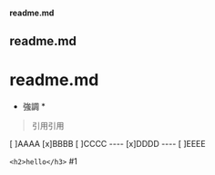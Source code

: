 #### readme.md ####
## readme.md ##
# readme.md #

* 強調 *
> 引用引用

 [ ]AAAA
 [x]BBBB
 [ ]CCCC
 ---- [x]DDDD
 ---- [ ]EEEE

``` <h2>hello</h3> ```
#1
